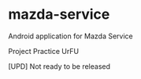 # mazda-service

Android application for Mazda Service

Project Practice UrFU

[UPD] Not ready to be released

